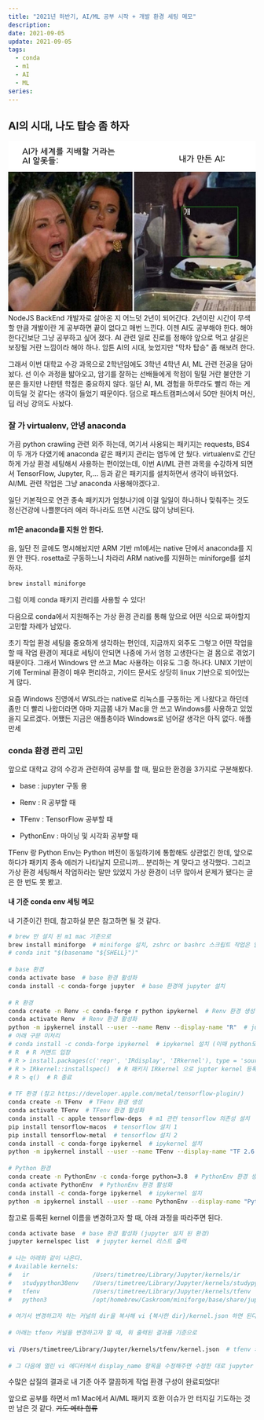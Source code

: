 ```yaml
---
title: "2021년 하반기, AI/ML 공부 시작 + 개발 환경 세팅 메모"
description:
date: 2021-09-05
update: 2021-09-05
tags:
  - conda
  - m1
  - AI
  - ML
series:
---
```


## AI의 시대, 나도 탑승 좀 하자

![AI가 세계를 지배한다...!](meme.png)
NodeJS BackEnd 개발자로 살아온 지 어느덧 2년이 되어간다. 2년이란 시간이 무색할 만큼 개발이란 게 공부하면 끝이 없다고 매번 느낀다. 이젠 AI도 공부해야 한다. 해야 한다긴보단 그냥 공부하고 싶어 졌다. AI 관련 일로 진로를 정해야 앞으로 먹고 살길은 보장될 거란 느낌이라 해야 하나. 암튼 AI의 시대, 늦었지만 "막차 탑승" 좀 해보려 한다.

그래서 이번 대학교 수강 과목으로 2학년임에도 3학년 4학년 AI, ML 관련 전공을 담아놨다. 선 이수 과정을 밟아오고, 암기를 잘하는 선배들에게 학점이 밀릴 거란 불안한 기분은 들지만 나한텐 학점은 중요하지 않다. 일단 AI, ML 경험을 하루라도 빨리 하는 게 이득일 것 같다는 생각이 들었기 때문이다. 덤으로 패스트캠퍼스에서 50만 원어치 머신, 딥 러닝 강의도 사놨다.

### 잘 가 virtualenv, 안녕 anaconda

가끔 python crawling 관련 외주 하는데, 여기서 사용되는 패키지는 requests, BS4 이 두 개가 다였기에 anaconda 같은 패키지 관리는 염두에 안 뒀다. virtualenv로 간단하게 가상 환경 세팅해서 사용하는 편이었는데, 이번 AI/ML 관련 과목을 수강하게 되면서 TensorFlow, Jupyter, R,... 등과 같은 패키지를 설치하면서 생각이 바뀌었다. AI/ML 관련 작업은 그냥 anaconda 사용해야겠다고.

일단 기본적으로 연관 종속 패키지가 엄청나기에 이걸 일일이 하나하나 맞춰주는 것도 정신건강에 나쁠뿐더러 에러 하나라도 뜨면 시간도 많이 낭비된다.

#### m1은 anaconda를 지원 안 한다.

음, 일단 전 글에도 명시해놨지만 ARM 기반 m1에서는 native 단에서 anaconda를 지원 안 한다. rosetta로 구동하느니 차라리 ARM native를 지원하는 miniforge를 설치하자.

```bash
brew install miniforge
```

그럼 이제 conda 패키지 관리를 사용할 수 있다!

다음으로 conda에서 지원해주는 가상 환경 관리를 통해 앞으로 어떤 식으로 짜야할지 고민할 차례가 남았다.

초기 작업 환경 세팅을 중요하게 생각하는 편인데, 지금까지 외주도 그렇고 어떤 작업을 할 때 작업 환경이 제대로 세팅이 안되면 나중에 가서 엄청 고생한다는 걸 몸으로 겪었기 때문이다. 그래서 Windows 안 쓰고 Mac 사용하는 이유도 그중 하나다. UNIX 기반이기에 Terminal 환경이 매우 편리하고, 가이드 문서도 상당히 linux 기반으로 되어있는 게 많다.

요즘 Windows 진영에서 WSL라는 native로 리눅스를 구동하는 게 나왔다고 하던데 좀만 더 빨리 나왔더라면 아마 지금쯤 내가 Mac을 안 쓰고 Windows를 사용하고 있었을지 모르겠다. 어쨌든 지금은 애플충이라 Windows로 넘어갈 생각은 아직 없다. 애플 만세

### conda 환경 관리 고민

앞으로 대학교 강의 수강과 관련하여 공부를 할 때, 필요한 환경을 3가지로 구분해봤다.

- base : jupyter 구동 용

- Renv : R 공부할 때

- TFenv : TensorFlow 공부할 때

- PythonEnv : 마이닝 및 시각화 공부할 때

TFenv 랑 Python Env는 Python 버전이 동일하기에 통합해도 상관없긴 한데, 앞으로 하다가 패키지 종속 에러가 나타날지 모르니까... 분리하는 게 맞다고 생각했다. 그리고 가상 환경 세팅해서 작업하라는 말만 있었지 가상 환경이 너무 많아서 문제가 됐다는 글은 한 번도 못 봤고.

#### 내 기준 conda env 세팅 메모

내 기준이긴 한데, 참고하실 분은 참고하면 될 것 같다.

```bash
# brew 만 설치 된 m1 mac 기준으로
brew install miniforge  # miniforge 설치, zshrc or bashrc 스크립트 작업은 알아서
# conda init "$(basename "${SHELL}")"

# base 환경
conda activate base  # base 환경 활성화
conda install -c conda-forge jupyter  # base 환경에 jupyter 설치

# R 환경
conda create -n Renv -c conda-forge r python ipykernel  # Renv 환경 생성 + R, Python, ipykernel 설치 (R 만 사용하는게 아니기에, python 도 같이 설치)
conda activate Renv  # Renv 환경 활성화
python -m ipykernel install --user --name Renv --display-name "R"  # jupyter kernel 등록
# 아래 구문 미처리
# conda install -c conda-forge ipykernel  # ipykernel 설치 (이때 python도 같이 설치됨)
# R  # R 커맨드 입장
# R > install.packages(c('repr', 'IRdisplay', 'IRkernel'), type = 'source')  # kernel 관련 패키지 설치
# R > IRkernel::installspec()  # R 패키지 IRkernel 으로 jupter kernel 등록 처리
# R > q()  # R 종료

# TF 환경 (참고 https://developer.apple.com/metal/tensorflow-plugin/)
conda create -n TFenv  # TFenv 환경 생성
conda activate TFenv  # TFenv 환경 활성화
conda install -c apple tensorflow-deps  # m1 관련 tensorflow 의존성 설치
pip install tensorflow-macos  # tensorflow 설치 1
pip install tensorflow-metal  # tensorflow 설치 2
conda install -c conda-forge ipykernel  # ipykernel 설치
python -m ipykernel install --user --name TFenv --display-name "TF 2.6.0"  # jupyter kernel 등록

# Python 환경
conda create -n PythonEnv -c conda-forge python=3.8  # PythonEnv 환경 생성
conda activate PythonEnv  # PythonEnv 환경 활성화
conda install -c conda-forge ipykernel  # ipykernel 설치
python -m ipykernel install --user --name PythonEnv --display-name "Python 3.8"  # jupyter kernel 등록
```

참고로 등록된 kernel 이름을 변경하고자 할 때, 아래 과정을 따라주면 된다.

```bash
conda activate base  # base 환경 활성화 (jupyter 설치 된 환경)
jupyter kernelspec list  # jupyter kernel 리스트 출력

# 나는 아래와 같이 나온다.
# Available kernels:
#   ir                  /Users/timetree/Library/Jupyter/kernels/ir
#   studypython38env    /Users/timetree/Library/Jupyter/kernels/studypython38env
#   tfenv               /Users/timetree/Library/Jupyter/kernels/tfenv
#   python3             /opt/homebrew/Caskroom/miniforge/base/share/jupyter/kernels/python3

# 여기서 변경하고자 하는 커널의 dir을 복사해 vi {복사한 dir}/kernel.json 하면 된다.

# 아래는 tfenv 커널을 변경하고자 할 때, 위 출력된 결과를 기준으로

vi /Users/timetree/Library/Jupyter/kernels/tfenv/kernel.json  # tfenv 커널의 정보를 담는 json 편집

# 그 다음에 열린 vi 에디터에서 display_name 항목을 수정해주면 수정한 대로 jupyter kernel 에 나온다!
```

수많은 삽질의 결과로 내 기준 아주 깔끔하게 작업 환경 구성이 완료되었다!

앞으로 공부를 하면서 m1 Mac에서 AI/ML 패키지 호환 이슈가 안 터지길 기도하는 것 만 남은 것 같다. ~~기도 메타 합류~~
